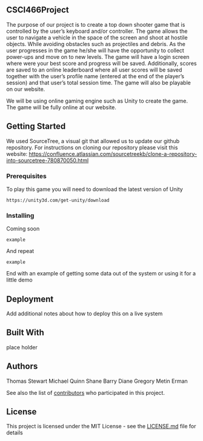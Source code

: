 ## CSCI466Project

The purpose of our project is to create a top down shooter game that is controlled by the user’s keyboard and/or controller. The game allows the user to navigate a vehicle in the space of the screen and shoot at hostile objects. While avoiding obstacles such as projectiles and debris. As the user progresses in the game he/she will have the opportunity to collect power-ups and move on to new levels. The game will have a login screen where were your best score and progress will be saved. Additionally, scores are saved to an online leaderboard where all user scores will be saved together with the user’s profile name (entered at the end of the player’s session) and that user’s total session time. The game will also be playable on our website.

We will be using online gaming engine such as Unity to create the game. The game will be fully online at our website.


## Getting Started

We used SourceTree, a visual git that allowed us to update our github repository. For instructions on cloning our repository please visit this website: https://confluence.atlassian.com/sourcetreekb/clone-a-repository-into-sourcetree-780870050.html

### Prerequisites

To play this game you will need to download the latest version of Unity

```
https://unity3d.com/get-unity/download
```

### Installing

Coming soon

```
example
```

And repeat

```
example
```

End with an example of getting some data out of the system or using it for a little demo

## Deployment

Add additional notes about how to deploy this on a live system

## Built With

place holder

## Authors

Thomas Stewart
Michael Quinn
Shane Barry
Diane Gregory
Metin Erman

See also the list of [contributors](https://github.com/maerman/CSCI466Project/graphs/contributors) who participated in this project.

## License

This project is licensed under the MIT License - see the [LICENSE.md](LICENSE.md) file for details
